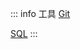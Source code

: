 ::: info 工具 <Badge type="danger" text="beta" />
[Git](/git/01-git-pull-repository)

[SQL](/sql/my-sql-single-table-operation)
:::
